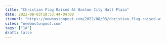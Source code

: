 ```yaml
---
title: "Christian Flag Raised At Boston City Hall Plaza"
date: 2022-08-03T18:53:44-04:00
itemurl: "https://newbostonpost.com/2022/08/03/christian-flag-raised-at-boston-city-hall-plaza/"
sites: "newbostonpost.com"
tags: ["1A"]
draft: false
---
```


